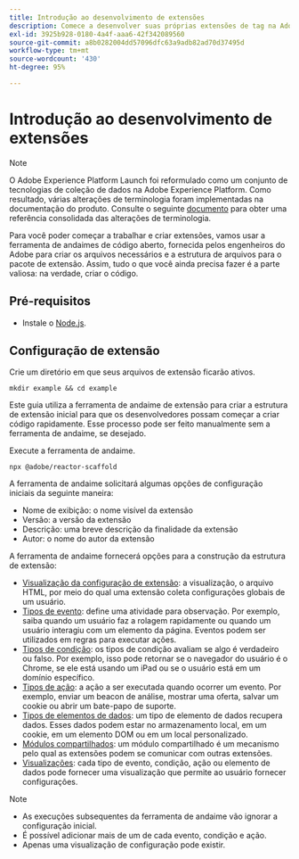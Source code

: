 ```yaml
---
title: Introdução ao desenvolvimento de extensões
description: Comece a desenvolver suas próprias extensões de tag na Adobe Experience Platform.
exl-id: 3925b928-0180-4a4f-aaa6-42f342089560
source-git-commit: a8b0282004dd57096dfc63a9adb82ad70d37495d
workflow-type: tm+mt
source-wordcount: '430'
ht-degree: 95%

---
```


# Introdução ao desenvolvimento de extensões

>[!NOTE]
>
>O Adobe Experience Platform Launch foi reformulado como um conjunto de tecnologias de coleção de dados na Adobe Experience Platform. Como resultado, várias alterações de terminologia foram implementadas na documentação do produto. Consulte o seguinte [documento](../term-updates.md) para obter uma referência consolidada das alterações de terminologia.

Para você poder começar a trabalhar e criar extensões, vamos usar a ferramenta de andaimes de código aberto, fornecida pelos engenheiros do Adobe para criar os arquivos necessários e a estrutura de arquivos para o pacote de extensão. Assim, tudo o que você ainda precisa fazer é a parte valiosa: na verdade, criar o código.

## Pré-requisitos

* Instale o [Node.js](https://nodejs.org/pt-br/download/).

## Configuração de extensão

Crie um diretório em que seus arquivos de extensão ficarão ativos.

```shell
mkdir example && cd example
```

Este guia utiliza a ferramenta de andaime de extensão para criar a estrutura de extensão inicial para que os desenvolvedores possam começar a criar código rapidamente. Esse processo pode ser feito manualmente sem a ferramenta de andaime, se desejado.

Execute a ferramenta de andaime.

```shell
npx @adobe/reactor-scaffold
```

A ferramenta de andaime solicitará algumas opções de configuração iniciais da seguinte maneira:

* Nome de exibição: o nome visível da extensão
* Versão: a versão da extensão
* Descrição: uma breve descrição da finalidade da extensão
* Autor: o nome do autor da extensão

A ferramenta de andaime fornecerá opções para a construção da estrutura de extensão:

* [Visualização da configuração de extensão](./configuration.md): a visualização, o arquivo HTML, por meio do qual uma extensão coleta configurações globais de um usuário.
* [Tipos de evento](./web/event-types.md): define uma atividade para observação. Por exemplo, saiba quando um usuário faz a rolagem rapidamente ou quando um usuário interagiu com um elemento da página. Eventos podem ser utilizados em regras para executar ações.
* [Tipos de condição](./web/condition-types.md): os tipos de condição avaliam se algo é verdadeiro ou falso.
Por exemplo, isso pode retornar se o navegador do usuário é o Chrome, se ele está usando um iPad ou se o usuário está em um domínio específico.
* [Tipos de ação](./web/action-types.md): a ação a ser executada quando ocorrer um evento. Por exemplo, enviar um beacon de análise, mostrar uma oferta, salvar um cookie ou abrir um bate-papo de suporte.
* [Tipos de elementos de dados](./web/data-element-types.md): um tipo de elemento de dados recupera dados. Esses dados podem estar no armazenamento local, em um cookie, em um elemento DOM ou em um local personalizado.
* [Módulos compartilhados](./web/shared.md): um módulo compartilhado é um mecanismo pelo qual as extensões podem se comunicar com outras extensões.
* [Visualizações](./web/views.md): cada tipo de evento, condição, ação ou elemento de dados pode fornecer uma visualização que permite ao usuário fornecer configurações.

>[!NOTE]
>
>* As execuções subsequentes da ferramenta de andaime vão ignorar a configuração inicial.
>* É possível adicionar mais de um de cada evento, condição e ação.
>* Apenas uma visualização de configuração pode existir.

